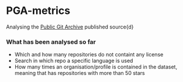 # PGA-metrics

Analysing the [Public Git Archive](https://pga.sourced.tech/) published source{d}

### What has been analysed so far
- Which and how many repositories do not containt any license
- Search in which repo a specific language is used
- How many times an organisation/profile is contained in the dataset, meaning that has repositories with more than 50 stars
